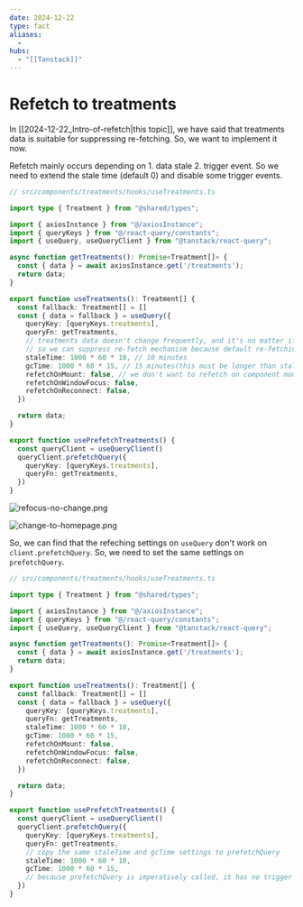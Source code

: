 ```yaml
---
date: 2024-12-22
type: fact
aliases:
  -
hubs:
  - "[[Tanstack]]"
---
```


# Refetch to treatments

In [[2024-12-22_Intro-of-refetch|this topic]], we have said that treatments data is suitable for suppressing re-fetching. So, we want to implement it now.

Refetch mainly occurs depending on 1. data stale 2. trigger event. So we need to extend the stale time (default 0) and disable some trigger events.

```ts
// src/components/treatments/hooks/useTreatments.ts

import type { Treatment } from "@shared/types";

import { axiosInstance } from "@/axiosInstance";
import { queryKeys } from "@/react-query/constants";
import { useQuery, useQueryClient } from "@tanstack/react-query";

async function getTreatments(): Promise<Treatment[]> {
  const { data } = await axiosInstance.get('/treatments');
  return data;
}

export function useTreatments(): Treatment[] {
  const fallback: Treatment[] = []
  const { data = fallback } = useQuery({
    queryKey: [queryKeys.treatments],
    queryFn: getTreatments,
    // treatments data doesn't change frequently, and it's no matter if it's a little stale
    // so we can suppress re-fetch mechanism because default re-fetching is aggressive and resource-consuming
    staleTime: 1000 * 60 * 10, // 10 minutes
    gcTime: 1000 * 60 * 15, // 15 minutes(this must be longer than staleTime, or it makes no sense)
    refetchOnMount: false, // we don't want to refetch on component mount because we are using prefetching
    refetchOnWindowFocus: false,
    refetchOnReconnect: false,
  })

  return data;
}

export function usePrefetchTreatments() {
  const queryClient = useQueryClient()
  queryClient.prefetchQuery({
    queryKey: [queryKeys.treatments],
    queryFn: getTreatments,
  })
}

```

![refocus-no-change.png](../assets/imgs/refocus-no-change.png)

![change-to-homepage.png](../assets/imgs/change-to-homepage.png)

So, we can find that the refeching settings on `useQuery` don't work on `client.prefetchQuery`. So, we need to set the same settings on `prefetchQuery`.


```ts
// src/components/treatments/hooks/useTreatments.ts

import type { Treatment } from "@shared/types";

import { axiosInstance } from "@/axiosInstance";
import { queryKeys } from "@/react-query/constants";
import { useQuery, useQueryClient } from "@tanstack/react-query";

async function getTreatments(): Promise<Treatment[]> {
  const { data } = await axiosInstance.get('/treatments');
  return data;
}

export function useTreatments(): Treatment[] {
  const fallback: Treatment[] = []
  const { data = fallback } = useQuery({
    queryKey: [queryKeys.treatments],
    queryFn: getTreatments,
    staleTime: 1000 * 60 * 10,
    gcTime: 1000 * 60 * 15,
    refetchOnMount: false,
    refetchOnWindowFocus: false,
    refetchOnReconnect: false,
  })

  return data;
}

export function usePrefetchTreatments() {
  const queryClient = useQueryClient()
  queryClient.prefetchQuery({
    queryKey: [queryKeys.treatments],
    queryFn: getTreatments,
    // copy the same staleTime and gcTime settings to prefetchQuery
    staleTime: 1000 * 60 * 10,
    gcTime: 1000 * 60 * 15,
    // because prefetchQuery is imperatively called, it has no trigger event related settings
  })
}
```
